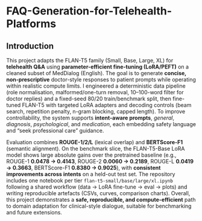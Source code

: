 # FAQ-Generation-for-Telehealth-Platforms

## Introduction

This project adapts the FLAN-T5 family (Small, Base, Large, XL) for **telehealth Q&A** using **parameter-efficient fine-tuning (LoRA/PEFT)** on a cleaned subset of MedDialog (English). The goal is to generate **concise, non-prescriptive** doctor-style responses to patient prompts while operating within realistic compute limits. I engineered a deterministic data pipeline (role normalisation, malformed/one-turn removal, 10–100-word filter for doctor replies) and a fixed-seed 80/20 train/benchmark split, then fine-tuned FLAN-T5 with targeted LoRA adapters and decoding controls (beam search, repetition penalty, n-gram blocking, capped length). To improve controllability, the system supports **intent-aware prompts**, *general*, *diagnosis*, *psychological*, and *medication*, each embedding safety language and “seek professional care” guidance.

Evaluation combines **ROUGE-1/2/L** (lexical overlap) and **BERTScore-F1** (semantic alignment). On the benchmark slice, the FLAN-T5-Base LoRA model shows large absolute gains over the pretrained baseline (e.g., ROUGE-1 **0.0478 → 0.4143**, ROUGE-2 **0.0060 → 0.2189**, ROUGE-L **0.0419 → 0.3663**, BERTScore-F1 **0.8380 → 0.9025**), with **consistent improvements across intents** on a held-out test set. The repository includes one notebook per tier `flan-t5-small/base/large/xl.ipynb` following a shared workflow (data → LoRA fine-tune → eval → plots) and writing reproducible artefacts (CSVs, curves, comparison charts). Overall, this project demonstrates a **safe, reproducible, and compute-efficient** path to domain adaptation for clinical-style dialogue, suitable for benchmarking and future extensions.
